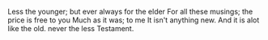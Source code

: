 Less the younger; but ever always for the elder
For all these musings; the price is free to you
Much as it was; to me
It isn't anything new.
And it is alot like the old.
never the less
Testament.
